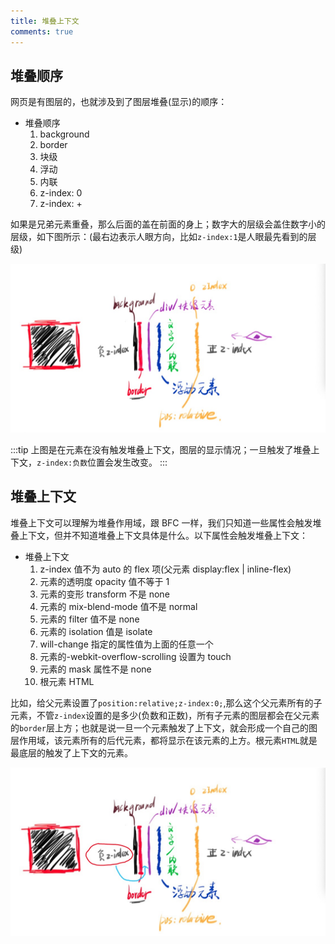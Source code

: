 ```yaml
---
title: 堆叠上下文
comments: true
---
```


## 堆叠顺序

网页是有图层的，也就涉及到了图层堆叠(显示)的顺序：

- 堆叠顺序
  1. background
  2. border
  3. 块级
  4. 浮动
  5. 内联
  6. z-index: 0
  7. z-index: +

如果是兄弟元素重叠，那么后面的盖在前面的身上；数字大的层级会盖住数字小的层级，如下图所示：(最右边表示人眼方向，比如`z-index:1`是人眼最先看到的层级)

<img-wrapper>
<img src="./images/堆叠顺序.jpg"/>
</img-wrapper>

:::tip
上图是在元素在没有触发堆叠上下文，图层的显示情况；一旦触发了堆叠上下文，`z-index:负数`位置会发生改变。
:::

## 堆叠上下文

堆叠上下文可以理解为堆叠作用域，跟 BFC 一样，我们只知道一些属性会触发堆叠上下文，但并不知道堆叠上下文具体是什么。以下属性会触发堆叠上下文：

- 堆叠上下文
  1. z-index 值不为 auto 的 flex 项(父元素 display:flex | inline-flex)
  2. 元素的透明度 opacity 值不等于 1
  3. 元素的变形 transform 不是 none
  4. 元素的 mix-blend-mode 值不是 normal
  5. 元素的 filter 值不是 none
  6. 元素的 isolation 值是 isolate
  7. will-change 指定的属性值为上面的任意一个
  8. 元素的-webkit-overflow-scrolling 设置为 touch
  9. 元素的 mask 属性不是 none
  10. 根元素 HTML

比如，给父元素设置了`position:relative;z-index:0;`,那么这个父元素所有的子元素，不管`z-index`设置的是多少(负数和正数)，所有子元素的图层都会在父元素的`border`层上方；也就是说一旦一个元素触发了上下文，就会形成一个自己的图层作用域，该元素所有的后代元素，都将显示在该元素的上方。根元素`HTML`就是最底层的触发了上下文的元素。

<img-wrapper>
<img src="./images/堆叠上下文.jpg"/>
</img-wrapper>
